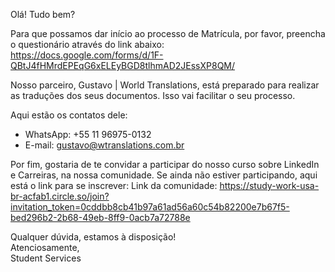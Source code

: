Olá!
Tudo bem?

Para que possamos dar início ao processo de Matrícula, por favor, preencha o questionário através do link abaixo:  
https://docs.google.com/forms/d/1F-QBtJ4fHMrdEPEqG6xELEyBGD8tlhmAD2JEssXP8QM/

Nosso parceiro, Gustavo | World Translations, está preparado para realizar as traduções dos seus documentos. Isso vai facilitar o seu processo.

Aqui estão os contatos dele:

- WhatsApp: +55 11 96975-0132
- E-mail: gustavo@wtranslations.com.br

Por fim, gostaria de te convidar a participar do nosso curso sobre LinkedIn e Carreiras, na nossa comunidade. Se ainda não estiver participando, aqui está o link para se inscrever:
Link da comunidade: https://study-work-usa-br-acfab1.circle.so/join?invitation_token=0cddbb8cb41b97a61ad56a60c54b82200e7b67f5-bed296b2-2b68-49eb-8ff9-0acb7a72788e

Qualquer dúvida, estamos à disposição!  
Atenciosamente,  
Student Services